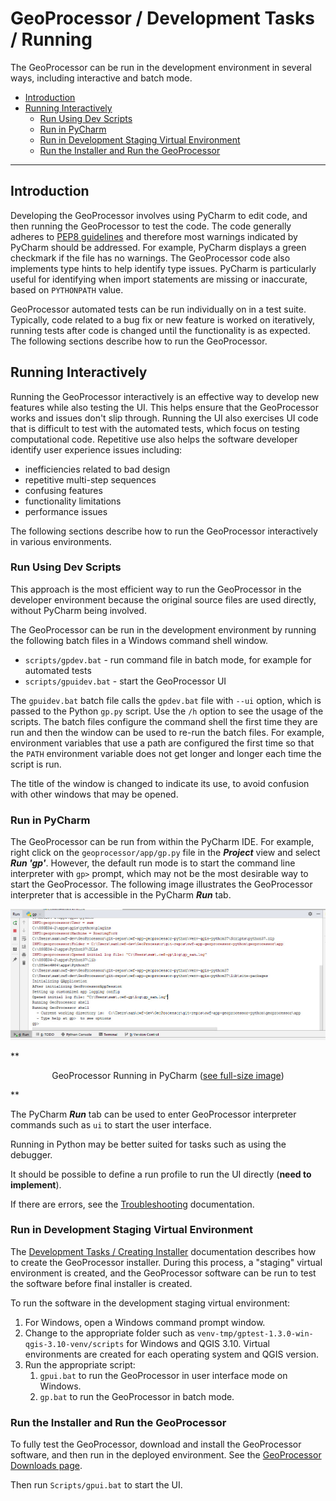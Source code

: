 # GeoProcessor / Development Tasks / Running #

The GeoProcessor can be run in the development environment in several ways,
including interactive and batch mode.

* [Introduction](#introduction)
* [Running Interactively](#running-interactively)
	+ [Run Using Dev Scripts](#run-using-dev-scripts)
	+ [Run in PyCharm](#run-in-pycharm)
	+ [Run in Development Staging Virtual Environment](#run-in-development-staging-virtual-environment)
	+ [Run the Installer and Run the GeoProcessor](#run-the-installer-and-run-the-geoprocessor)

------------------

## Introduction ##

Developing the GeoProcessor involves using PyCharm to edit code,
and then running the GeoProcessor to test the code.
The code generally adheres to [PEP8 guidelines](https://www.python.org/dev/peps/pep-0008/)
and therefore most warnings indicated by PyCharm should be addressed.
For example, PyCharm displays a green checkmark if the file has no warnings.
The GeoProcessor code also implements type hints to help identify type issues.
PyCharm is particularly useful for identifying when import
statements are missing or inaccurate, based on `PYTHONPATH` value.

GeoProcessor automated tests can be run individually on in a test suite.
Typically, code related to a bug fix or new feature is worked on iteratively,
running tests after code is changed until the functionality is as expected.
The following sections describe how to run the GeoProcessor.

## Running Interactively ##

Running the GeoProcessor interactively is an effective way to develop new features while also testing the UI.
This helps ensure that the GeoProcessor works and issues don't slip through.
Running the UI also exercises UI code that is difficult to test with the
automated tests, which focus on testing computational code.
Repetitive use also helps the software developer identify user experience issues including:

* inefficiencies related to bad design
* repetitive multi-step sequences
* confusing features
* functionality limitations
* performance issues

The following sections describe how to run the GeoProcessor interactively in various environments.

### Run Using Dev Scripts ###

This approach is the most efficient way to run the GeoProcessor in the developer environment
because the original source files are used directly,
without PyCharm being involved.

The GeoProcessor can be run in the development environment by running the following batch files in a Windows command shell window.

* `scripts/gpdev.bat` - run command file in batch mode, for example for automated tests
* `scripts/gpuidev.bat` - start the GeoProcessor UI

The `gpuidev.bat` batch file calls the `gpdev.bat` file with `--ui` option, which is passed to the Python `gp.py` script.
Use the `/h` option to see the usage of the scripts.
The batch files configure the command shell the first time they are run and then the window can be used to re-run the batch files.
For example, environment variables that use a path are configured the first time
so that the `PATH` environment variable does not get longer and longer each time the script is run.

The title of the window is changed to indicate its use, to avoid confusion with other windows that may be opened.

### Run in PyCharm ###

The GeoProcessor can be run from within the PyCharm IDE.
For example, right click on the `geoprocessor/app/gp.py` file in the ***Project*** view
and select ***Run 'gp'***.
However, the default run mode is to start the command line interpreter with `gp>` prompt,
which may not be the most desirable way to start the GeoProcessor.
The following image illustrates the GeoProcessor interpreter that is accessible in the PyCharm ***Run*** tab.

![Running in PyCharm](images/running-in-pycharm.png)

**<p style="text-align: center;">
GeoProcessor Running in PyCharm (<a href="../images/running-in-pycharm.png">see full-size image</a>)
</p>**

The PyCharm ***Run*** tab can be used to enter GeoProcessor interpreter commands such as `ui` to start the user interface.

Running in Python may be better suited for tasks such as using the debugger.

It should be possible to define a run profile to run the UI directly (**need to implement**).

If there are errors, see the [Troubleshooting](../troubleshooting/troubleshooting.md) documentation.

### Run in Development Staging Virtual Environment ###

The [Development Tasks / Creating Installer](creating-installer.md) documentation
describes how to create the GeoProcessor installer.
During this process, a "staging" virtual environment is created,
and the GeoProcessor software can be run to test the software before final installer is created.

To run the software in the development staging virtual environment:

1. For Windows, open a Windows command prompt window.
2. Change to the appropriate folder such as `venv-tmp/gptest-1.3.0-win-qgis-3.10-venv/scripts` for Windows and QGIS 3.10.
Virtual environments are created for each operating system and QGIS version.
3. Run the appropriate script:
	1. `gpui.bat` to run the GeoProcessor in user interface mode on Windows.
	2. `gp.bat` to run the GeoProcessor in batch mode.

### Run the Installer and Run the GeoProcessor ###

To fully test the GeoProcessor, download and install the GeoProcessor software, and then run in the deployed environment.
See the [GeoProcessor Downloads page](http://software.openwaterfoundation.org/geoprocessor/).

Then run `Scripts/gpui.bat` to start the UI.
